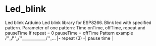 # Led_blink
Led blink
Arduino Led blink library for ESP8266. 
Blink led with specified pattern.
Parameter of one pattern:
Time onTime, offTime, repeat and pauseTime
If repeat = 0  pauseTime = offTime
Pattern example
 /''\_____/''\_____/''\____________/''\_...
 |-    repeat (3)    -| pause time |

